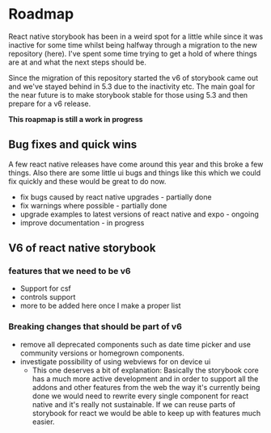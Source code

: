 # Roadmap

React native storybook has been in a weird spot for a little while since it was inactive for some time whilst being halfway through a migration to the new repository (here).
I've spent some time trying to get a hold of where things are at and what the next steps should be.

Since the migration of this repository started the v6 of storybook came out and we've stayed behind in 5.3 due to the inactivity etc. The main goal for the near future is to make storybook stable for those using 5.3 and then prepare for a v6 release.

**This roapmap is still a work in progress**


## Bug fixes and quick wins

A few react native releases have come around this year and this broke a few things. Also there are some little ui bugs and things like this which we could fix quickly and these would be great to do now.

- fix bugs caused by react native upgrades - partially done 
- fix warnings where possible - partially done
- upgrade examples to latest versions of react native and expo - ongoing
- improve documentation - in progress


## V6 of react native storybook

### features that we need to be v6 

- Support for csf
- controls support
- more to be added here once I make a proper list


### Breaking changes that should be part of v6

- remove all deprecated components such as date time picker and use community versions or homegrown components.
- investigate possibility of using webviews for on device ui
  + This one deserves a bit of explanation: Basically the storybook core has a much more active development and in order to support all the addons and other features from the web the way it's currently being done we would need to rewrite every single component for react native and it's really not sustainable. If we can reuse parts of storybook for react we would be able to keep up with features much easier.
